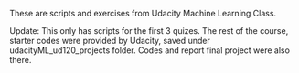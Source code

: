 
These are scripts and exercises from Udacity Machine Learning Class.  

Update: This only has scripts for the first 3 quizes.  The rest of the course,
starter codes were provided by Udacity, saved under udacityML_ud120_projects
folder.  Codes and report final project were also there.  
